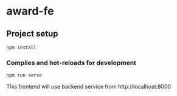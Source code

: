 # award-fe

## Project setup
```
npm install
```

### Compiles and hot-reloads for development
```
npm run serve
```

This frontend will use backend service from http://localhost:8000